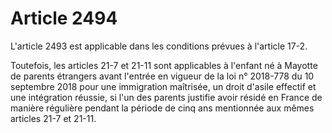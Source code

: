 # Article 2494

L'article 2493 est applicable dans les conditions prévues à l'article 17-2.

Toutefois, les articles 21-7 et 21-11 sont applicables à l'enfant né à Mayotte de parents étrangers avant l'entrée en vigueur de la loi n° 2018-778 du 10 septembre 2018 pour une immigration maîtrisée, un droit d'asile effectif et une intégration réussie, si l'un des parents justifie avoir résidé en France de manière régulière pendant la période de cinq ans mentionnée aux mêmes articles 21-7 et 21-11.
